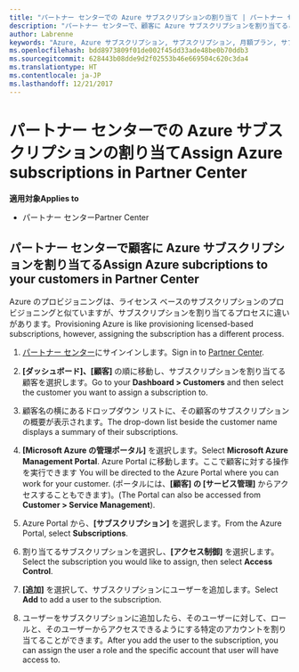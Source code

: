 ```yaml
---
title: "パートナー センターでの Azure サブスクリプションの割り当て | パートナー センター"
description: "パートナー センターで、顧客に Azure サブスクリプションを割り当てることができるようになりました。"
author: Labrenne
keywords: "Azure, Azure サブスクリプション, サブスクリプション, 月額プラン, サブスクリプションの割り当て"
ms.openlocfilehash: bdd8973809f01de002f45dd33ade48be0b70ddb3
ms.sourcegitcommit: 628443b08dde9d2f02553b46e669504c620c3da4
ms.translationtype: HT
ms.contentlocale: ja-JP
ms.lasthandoff: 12/21/2017
---
```

# <a name="assign-azure-subscriptions-in-partner-center"></a><span data-ttu-id="1e159-104">パートナー センターでの Azure サブスクリプションの割り当て</span><span class="sxs-lookup"><span data-stu-id="1e159-104">Assign Azure subscriptions in Partner Center</span></span>

**<span data-ttu-id="1e159-105">適用対象</span><span class="sxs-lookup"><span data-stu-id="1e159-105">Applies to</span></span>**

-  <span data-ttu-id="1e159-106">パートナー センター</span><span class="sxs-lookup"><span data-stu-id="1e159-106">Partner Center</span></span>
 
## <a name="assign-azure-subcriptions-to-your-customers-in-partner-center"></a><span data-ttu-id="1e159-107">パートナー センターで顧客に Azure サブスクリプションを割り当てる</span><span class="sxs-lookup"><span data-stu-id="1e159-107">Assign Azure subcriptions to your customers in Partner Center</span></span>

<span data-ttu-id="1e159-108">Azure のプロビジョニングは、ライセンス ベースのサブスクリプションのプロビジョニングと似ていますが、サブスクリプションを割り当てるプロセスに違いがあります。</span><span class="sxs-lookup"><span data-stu-id="1e159-108">Provisioning Azure is like provisioning licensed-based subscriptions, however, assigning the subscription has a different process.</span></span>
 
1. <span data-ttu-id="1e159-109">[パートナー センター](https://na01.safelinks.protection.outlook.com/?url=https%3A%2F%2Fpartnercenter.microsoft.com%2F&data=02%7C01%7Cv-keimag%40microsoft.com%7C6f107d2337fa483b078e08d4efba2d13%7C72f988bf86f141af91ab2d7cd011db47%7C1%7C0%7C636397030307982666&sdata=jViWaoT04hVO10MpiduZoNV95Iv%2B4RX3wpVd028RHSU%3D&reserved=0)にサインインします。</span><span class="sxs-lookup"><span data-stu-id="1e159-109">Sign in to [Partner Center](https://na01.safelinks.protection.outlook.com/?url=https%3A%2F%2Fpartnercenter.microsoft.com%2F&data=02%7C01%7Cv-keimag%40microsoft.com%7C6f107d2337fa483b078e08d4efba2d13%7C72f988bf86f141af91ab2d7cd011db47%7C1%7C0%7C636397030307982666&sdata=jViWaoT04hVO10MpiduZoNV95Iv%2B4RX3wpVd028RHSU%3D&reserved=0).</span></span>

2. <span data-ttu-id="1e159-110">**[ダッシュボード]、[顧客]** の順に移動し、サブスクリプションを割り当てる顧客を選択します。</span><span class="sxs-lookup"><span data-stu-id="1e159-110">Go to your **Dashboard > Customers** and then select the customer you want to assign a subscription to.</span></span>

3. <span data-ttu-id="1e159-111">顧客名の横にあるドロップダウン リストに、その顧客のサブスクリプションの概要が表示されます。</span><span class="sxs-lookup"><span data-stu-id="1e159-111">The drop-down list beside the customer name displays a summary of their subscriptions.</span></span>

4. <span data-ttu-id="1e159-112">**[Microsoft Azure の管理ポータル]** を選択します。</span><span class="sxs-lookup"><span data-stu-id="1e159-112">Select **Microsoft Azure Management Portal**.</span></span> <span data-ttu-id="1e159-113">Azure Portal に移動します。ここで顧客に対する操作を実行できます </span><span class="sxs-lookup"><span data-stu-id="1e159-113">You will be directed to the Azure Portal where you can work for your customer.</span></span> <span data-ttu-id="1e159-114">(ポータルには、**[顧客] の [サービス管理]** からアクセスすることもできます)。</span><span class="sxs-lookup"><span data-stu-id="1e159-114">(The Portal can also be accessed from **Customer > Service Management**).</span></span>

5. <span data-ttu-id="1e159-115">Azure Portal から、**[サブスクリプション]** を選択します。</span><span class="sxs-lookup"><span data-stu-id="1e159-115">From the Azure Portal, select **Subscriptions**.</span></span>

6. <span data-ttu-id="1e159-116">割り当てるサブスクリプションを選択し、**[アクセス制御]** を選択します。</span><span class="sxs-lookup"><span data-stu-id="1e159-116">Select the subscription you would like to assign, then select **Access Control**.</span></span>

7. <span data-ttu-id="1e159-117">**[追加]** を選択して、サブスクリプションにユーザーを追加します。</span><span class="sxs-lookup"><span data-stu-id="1e159-117">Select **Add** to add a user to the subscription.</span></span> 

8. <span data-ttu-id="1e159-118">ユーザーをサブスクリプションに追加したら、そのユーザーに対して、ロールと、そのユーザーからアクセスできるようにする特定のアカウントを割り当てることができます。</span><span class="sxs-lookup"><span data-stu-id="1e159-118">After you add the user to the subscription, you can assign the user a role and the specific account that user will have access to.</span></span> 


